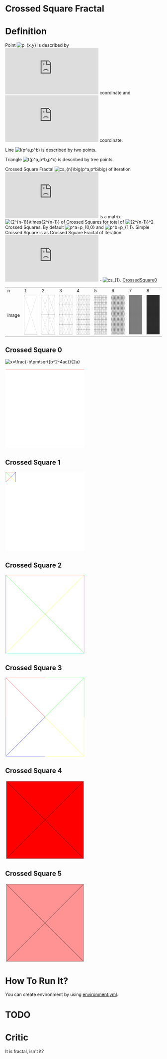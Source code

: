 # Crossed Square Fractal


# Definition

Point ![p_{x,y}](https://latex.codecogs.com/svg.latex?p_{x,y}) is described by ![p_x](https://latex.codecogs.com/svg.latex?p_x) coordinate and ![p_y](https://latex.codecogs.com/svg.latex?p_y) coordinate.

Line ![l(p^a,p^b)](https://latex.codecogs.com/svg.latex?l(p^a,p^b)) is described by two points.

Triangle ![t(p^a,p^b,p^c)](https://latex.codecogs.com/svg.latex?t(p^a,p^b,p^c)) is described by tree points.

Crossed Square Fractal ![cs_{n}\big(p^a,p^b\big)](https://latex.codecogs.com/svg.latex?cs_{n}\big(p^a,p^b\big)) of iteration ![n](https://latex.codecogs.com/svg.latex?n) is a matrix ![{2^{n-1}}\times{2^{n-1}}](https://latex.codecogs.com/svg.latex?{2^{n-1}}\times{2^{n-1}}) of Crossed Squares for total of ![{2^{n-1}}^2](https://latex.codecogs.com/svg.latex?{2^{n-1}}^2) Crossed Squares. By default ![p^a=p_{0,0}](https://latex.codecogs.com/svg.latex?p^a=p_{0,0}) and ![p^b=p_{1,1}](https://latex.codecogs.com/svg.latex?p^b=p_{1,1}). Simple Crossed Square is as Crossed Square Fractal of iteration ![1](https://latex.codecogs.com/svg.latex?1) - ![cs_{1}](https://latex.codecogs.com/svg.latex?cs_{1}). [CrossedSquare0](README.md:#crossed-square-0)


<table>
	<tr>
		<td>n</td>
		<td>1</td>
		<td>2</td>
		<td>3</td>
		<td>4</td>
		<td>5</td>
		<td>6</td>
		<td>7</td>
		<td>8</td>
	</tr>
	<tr>
		<td>image</td>
		<td><img src="data/CrossedSquare0_table_1.svg" width="128" height="128"/></td>
		<td><img src="data/CrossedSquare0_table_2.svg" width="128" height="128"/></td>
		<td><img src="data/CrossedSquare0_table_3.svg" width="128" height="128"/></td>
		<td><img src="data/CrossedSquare0_table_4.svg" width="128" height="128"/></td>
		<td><img src="data/CrossedSquare0_table_5.svg" width="128" height="128"/></td>
		<td><img src="data/CrossedSquare0_table_6.svg" width="128" height="128"/></td>
		<td><img src="data/CrossedSquare0_table_7.svg" width="128" height="128"/></td>
		<td><img src="data/CrossedSquare0_table_8.svg" width="128" height="128"/></td>
	</tr>
</table>


## Crossed Square 0

![x=\frac{-b\pm\sqrt{b^2-4ac}}{2a}]([latex]x=\frac{-b\pm\sqrt{b^2-4ac}}{2a})

<img src="data/a_CrossedSquare0_4.gif" width="256" height="256"/>


## Crossed Square 1
<img src="data/a_CrossedSquare1_4.gif" width="256" height="256"/>


## Crossed Square 2
<img src="data/a_CrossedSquare2_4.gif" width="256" height="256"/>


## Crossed Square 3
<img src="data/a_CrossedSquare3_4.gif" width="256" height="256"/>


## Crossed Square 4
<img src="data/a_CrossedSquare4_4.gif" width="256" height="256"/>


## Crossed Square 5
<img src="data/a_CrossedSquare5_4.gif" width="256" height="256"/>


# How To Run It?
You can create environment by using [environment.yml](environment.yml).

# TODO


# Critic

It is fractal, isn't it?

[latex]: (https://latex.codecogs.com/svg.latex?)
